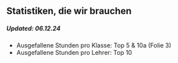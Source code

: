 ## Statistiken, die wir brauchen

##### Updated: 06.12.24
- Ausgefallene Stunden pro Klasse: Top 5 & 10a (Folie 3)
- Ausgefallene Stunden pro Lehrer: Top 10